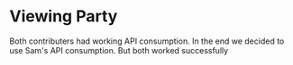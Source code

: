 # Viewing Party
Both contributers had working API consumption. In the end we decided to use Sam's API consumption. But both worked successfully

